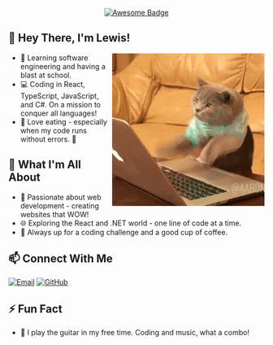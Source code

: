 <p align="center">
    <a href="https://github.com/zogmwa">
        <img src="https://cdn.rawgit.com/sindresorhus/awesome/d7305f38d29fed78fa85652e3a63e154dd8e8829/media/badge.svg" alt="Awesome Badge"/>
    </a>
</p>

## 👋 Hey There, I'm Lewis!

<img align="right" alt="GIF" src="2GU.gif" />

- 🚀 Learning software engineering and having a blast at school.
- 💻 Coding in React, TypeScript, JavaScript, and C#. On a mission to conquer all languages!
- 🍔 Love eating - especially when my code runs without errors. 🍔

## 👀 What I'm All About

- 🔧 Passionate about web development - creating websites that WOW!
- 🌐 Exploring the React and .NET world - one line of code at a time.
- 🚀 Always up for a coding challenge and a good cup of coffee.

## 📫 Connect With Me

[![Email](https://img.shields.io/badge/Email-lewisnganga1%40outlook.com-9cf)](mailto:flammylewis2000@outlook.com)
[![GitHub](https://img.shields.io/badge/GitHub-Lewis--Nganga-181717?logo=github)](https://github.com/lewis-2000/)

## ⚡ Fun Fact

- 🎸 I play the guitar in my free time. Coding and music, what a combo!

<!--
**lewis-2000/lewis-2000** is a ✨ _special_ ✨ repository because its `README.md` (this file) appears on your GitHub profile.
Here are some ideas to get you started:

- 🔭 I’m currently working on ...
- 🌱 I’m currently learning ...
- 👯 I’m looking to collaborate on ...
- 🤔 I’m looking for help with ...
- 💬 Ask me about ...
- 📫 How to reach me: ...
- 😄 Pronouns: ...
- ⚡ Fun fact: ...
-->
